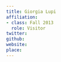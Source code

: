 ```yaml
---
title: Giorgia Lupi
affiliation:
- class: Fall 2013
  role: Visitor
twitter:
github:
website:
place:
---
```

